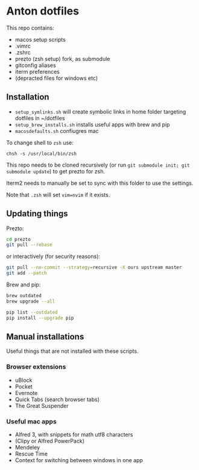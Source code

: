 # Anton dotfiles

This repo contains:
- macos setup scripts
- .vimrc
- .zshrc
- prezto (zsh setup) fork, as submodule
- gitconfig aliases
- iterm preferences
- (depracted files for windows etc)

## Installation

- `setup_symlinks.sh` will create symbolic links in home folder targeting dotfiles in ~/dotfiles
- `setup_brew_installs.sh` installs useful apps with brew and pip
- `macosdefaults.sh` confiugres mac

To change shell to `zsh` use: 
   
    chsh -s /usr/local/bin/zsh

This repo needs to be cloned recursively (or run `git submodule init; git submodule update`) to get prezto for zsh.

Iterm2 needs to manually be set to sync with this folder to use the settings.

Note that `.zsh` will set `vim=nvim` if it exists.

## Updating things

Prezto: 

```bash
cd prezto
git pull --rebase 
```
or interactively (for security reasons):
```bash
git pull --no-commit --strategy=recursive -X ours upstream master
git add --patch
```

Brew and pip:
```bash
brew outdated
brew upgrade --all
```

```bash
pip list --outdated
pip install --upgrade pip
```

## Manual installations
Useful things that are not installed with these scripts.

### Browser extensions
- uBlock
- Pocket
- Evernote
- Quick Tabs (search browser tabs)
- The Great Suspender

### Useful mac apps
- Alfred 3, with snippets for math utf8 characters
- (Clipy or Alfred PowerPack)
- Mendeley
- Rescue Time
- Context for switching between windows in one app
